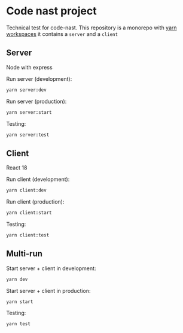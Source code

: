 # Code nast project
Technical test for code-nast. This repository is a monorepo with [yarn workspaces](https://classic.yarnpkg.com/lang/en/docs/workspaces/) it contains a `server` and a `client`

## Server
Node with express

Run server (development):
```bash
yarn server:dev
```

Run server (production):
```bash
yarn server:start
```

Testing:
```bash
yarn server:test
```

## Client
React 18

Run client (development):
```bash
yarn client:dev
```

Run client (production):
```bash
yarn client:start
```

Testing:
```bash
yarn client:test
```

## Multi-run
Start server + client in development:
```bash
yarn dev
```

Start server + client in production:
```bash
yarn start
```

Testing:
```bash
yarn test
```
